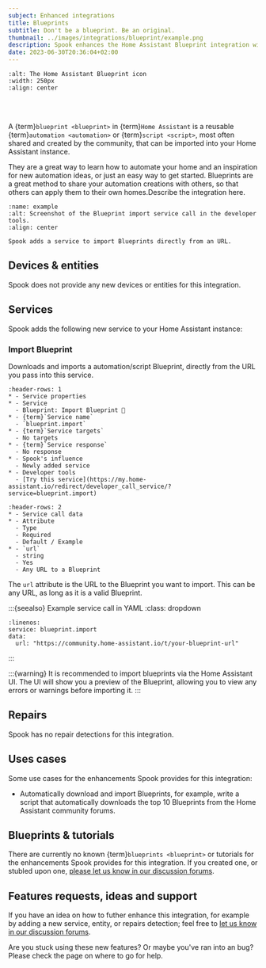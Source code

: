 ```yaml
---
subject: Enhanced integrations
title: Blueprints
subtitle: Don't be a blueprint. Be an original.
thumbnail: ../images/integrations/blueprint/example.png
description: Spook enhances the Home Assistant Blueprint integration with new features to use in automations or scripts.
date: 2023-06-30T20:36:04+02:00
---
```


```{image} https://brands.home-assistant.io/blueprint/logo.png
:alt: The Home Assistant Blueprint icon
:width: 250px
:align: center
```

<br><br>

A {term}`blueprint <blueprint>` in {term}`Home Assistant` is a reusable {term}`automation <automation>` or {term}`script <script>`, most often shared and created by the community, that can be imported into your Home Assistant instance.

They are a great way to learn how to automate your home and an inspiration for new automation ideas, or just an easy way to get started. Blueprints are a great method to share your automation creations with others, so that others can apply them to their own homes.Describe the integration here.

```{figure} ../images/integrations/blueprint/example.png
:name: example
:alt: Screenshot of the Blueprint import service call in the developer tools.
:align: center

Spook adds a service to import Blueprints directly from an URL.
```

## Devices & entities

Spook does not provide any new devices or entities for this integration.

## Services

Spook adds the following new service to your Home Assistant instance:

### Import Blueprint

Downloads and imports a automation/script Blueprint, directly from the URL you pass into this service.

```{list-table}
:header-rows: 1
* - Service properties
* - Service
  - Blueprint: Import Blueprint 👻
* - {term}`Service name`
  - `blueprint.import`
* - {term}`Service targets`
  - No targets
* - {term}`Service response`
  - No response
* - Spook's influence
  - Newly added service
* - Developer tools
  - [Try this service](https://my.home-assistant.io/redirect/developer_call_service/?service=blueprint.import)
```

```{list-table}
:header-rows: 2
* - Service call data
* - Attribute
  - Type
  - Required
  - Default / Example
* - `url`
  - string
  - Yes
  - Any URL to a Blueprint
```

The `url` attribute is the URL to the Blueprint you want to import. This can be any URL, as long as it is a valid Blueprint.

:::{seealso} Example service call in YAML
:class: dropdown

```{code-block} yaml
:linenos:
service: blueprint.import
data:
  url: "https://community.home-assistant.io/t/your-blueprint-url"
```

:::

:::{warning}
It is recommended to import blueprints via the Home Assistant UI. The UI will show you a preview of the Blueprint, allowing you to view any errors or warnings before importing it.
:::

## Repairs

Spook has no repair detections for this integration.

## Uses cases

Some use cases for the enhancements Spook provides for this integration:

- Automatically download and import Blueprints, for example, write a script that automatically downloads the top 10 Blueprints from the Home Assistant community forums.

## Blueprints & tutorials

There are currently no known {term}`blueprints <blueprint>` or tutorials for the enhancements Spook provides for this integration. If you created one, or stubled upon one, [please let us know in our discussion forums](https://github.com/frenck/spook/discussions).

## Features requests, ideas and support

If you have an idea on how to futher enhance this integration, for example by adding a new service, entity, or repairs detection; feel free to [let us know in our discussion forums](https://github.com/frenck/spook/discussions).

Are you stuck using these new features? Or maybe you've ran into an bug? Please check the [](../support) page on where to go for help.
